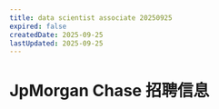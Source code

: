 ```yaml
---
title: data scientist associate 20250925
expired: false
createdDate: 2025-09-25
lastUpdated: 2025-09-25
---
```

# JpMorgan Chase 招聘信息

<JobPostingTable job-posting-json-path="jpmorgan-chase/data/data-scientist-20250925.json" />
